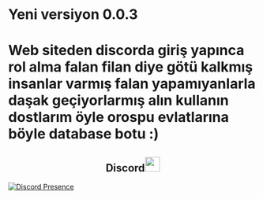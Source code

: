 # Yeni versiyon 0.0.3

# Web siteden discorda giriş yapınca rol alma falan filan diye götü kalkmış insanlar varmış falan yapamıyanlarla daşak geçiyorlarmış alın kullanın dostlarım öyle orospu evlatlarına böyle database botu :)

<h2 align="center">Discord<img src="https://raw.githubusercontent.com/iampavangandhi/iampavangandhi/master/gifs/Hi.gif" width="30px"> </h2>

[![Discord Presence](https://lanyard-profile-readme.vercel.app/api/769979665224958020?hideDiscrim=true)](https://discord.com/users/769979665224958020)
